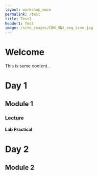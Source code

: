 ```yaml
---
layout: workshop_main
permalink: /test
title: Test2
header1: Test
image: /site_images/CBW_RNA_seq_icon.jpg
---
```


# Welcome

This is some content...

# Day 1

## Module 1

### Lecture

#### Lab Practical

# Day 2

## Module 2
